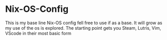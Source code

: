 # Nix-OS-Config
This is my base line Nix-OS config fell free to use if as a base. It will grow as my use of the os is explored. The starting point gets you Steam, Lutris, Vim, VScode in their most basic form
